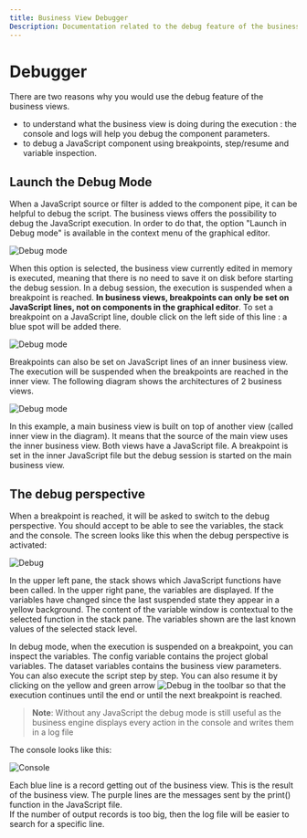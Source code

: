 ```yaml
---
title: Business View Debugger
Description: Documentation related to the debug feature of the business views
---
```


# Debugger

There are two reasons why you would use the debug feature of the business views.  

- to understand what the business view is doing during the execution : the console and logs will help you debug the component parameters.
- to debug a JavaScript component using breakpoints, step/resume and variable inspection.  

## Launch the Debug Mode  

When a JavaScript source or filter is added to the component pipe, it can be helpful to debug the script. The business views offers the possibility to debug the JavaScript execution. In order to do that, the option "Launch in Debug mode" is available in the context menu of the graphical editor.  

![Debug mode](./debugger/images/2017-04-05_10_20_35-iGRC_Properties_-_demobusinessviews_views_new_businessview.businessview_-_iGRC_A.png "Debug mode")

When this option is selected, the business view currently edited in memory is executed, meaning that there is no need to save it on disk before starting the debug session.
In a debug session, the execution is suspended when a breakpoint is reached. **In business views, breakpoints can only be set on JavaScript lines, not on components in the graphical editor**.
To set a breakpoint on a JavaScript line, double click on the left side of this line : a blue spot will be added there.  

![Debug mode](./debugger/images/2017-04-05_10_37_26-iGRC_Project_-_demobusinessviews_views_new_businessview.javascript_-_iGRC_Analyt.png "Debug mode")

Breakpoints can also be set on JavaScript lines of an inner business view. The execution will be suspended when the breakpoints are reached in the inner view. The following diagram shows the architectures of 2 business views.

![Debug mode](./debugger/images/bv_subview.png "Debug mode")

In this example, a main business view is built on top of another view (called inner view in the diagram). It means that the source of the main view uses the inner business view. Both views have a JavaScript file. A breakpoint is set in the inner JavaScript file but the debug session is started on the main business view.  

## The debug perspective  

When a breakpoint is reached, it will be asked to switch to the debug perspective. You should accept to be able to see the variables, the stack and the console. The screen looks like this when the debug perspective is activated:  

![Debug](./debugger/images/bv_debug.png "Debug")

In the upper left pane, the stack shows which JavaScript functions have been called. In the upper right pane, the variables are displayed. If the variables have changed since the last suspended state they appear in a yellow background. The content of the variable window is contextual to the selected function in the stack pane. The variables shown are the last known values of the selected stack level.

In debug mode, when the execution is suspended on a breakpoint, you can inspect the variables. The config variable contains the project global variables. The dataset variables contains the business view parameters. You can also execute the script step by step. You can also resume it by clicking on the yellow and green arrow ![Debug](./debugger/images/2017-04-05_11_28_12-Debug_-_demobusinessviews_views_new_businessview.javascript_-_iGRC_Analytics.png "Debug") in the toolbar so that the execution continues until the end or until the next breakpoint is reached.

>**Note**: Without any JavaScript the debug mode is still useful as the business engine displays every action in the console and writes them in a log file

The console looks like this:

![Console](./debugger/images/bv_debuglog.png "Console")

Each blue line is a record getting out of the business view. This is the result of the business view. The purple lines are the messages sent by the print() function in the JavaScript file.  
If the number of output records is too big, then the log file will be easier to search for a specific line.
